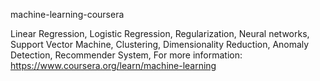 machine-learning-coursera


Linear Regression,
Logistic Regression,
Regularization,
Neural networks,
Support Vector Machine,
Clustering,
Dimensionality Reduction,
Anomaly Detection,
Recommender System,
For more information: https://www.coursera.org/learn/machine-learning
